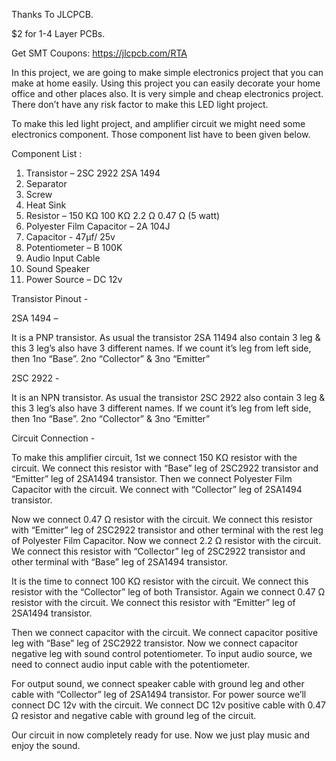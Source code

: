 Thanks To JLCPCB.

$2 for 1-4 Layer PCBs.

Get SMT Coupons: https://jlcpcb.com/RTA




In this project, we are going to make simple electronics project that you can make at home easily. Using this project you can easily decorate your home office and other places also. It is very simple and cheap electronics project. There don’t have any risk factor to make this LED light project.


To make this led light project, and amplifier circuit we might need some electronics component. Those component list have to been given below.


Component List :

1. Transistor – 2SC 2922
                2SA 1494
2. Separator
3. Screw
4. Heat Sink
5. Resistor – 150 KΩ
              100 KΩ
               2.2 Ω 
              0.47 Ω (5 watt)                      
6. Polyester Film Capacitor – 2A 104J
7. Capacitor - 47µf/ 25v
8. Potentiometer – B 100K
9. Audio Input Cable
10. Sound Speaker
11. Power Source – DC 12v



Transistor Pinout - 

2SA 1494 –

It is a PNP transistor. As usual the transistor 2SA 11494 also contain 3 leg & this 3 leg’s also have 3 different names. If we count it’s leg from left side, then 1no “Base”. 2no “Collector” & 3no “Emitter”

2SC 2922 - 

It is an NPN transistor. As usual the transistor 2SC 2922 also contain 3 leg & this 3 leg’s also have 3 different names. If we count it’s leg from left side, then 1no “Base”. 2no “Collector” & 3no “Emitter”



Circuit Connection - 

To make this amplifier circuit, 1st we connect 150 KΩ resistor with the circuit. We connect this resistor with “Base” leg of 2SC2922 transistor and “Emitter” leg of 2SA1494 transistor. Then we connect Polyester Film Capacitor with the circuit. We connect with “Collector” leg of 2SA1494 transistor.

Now we connect 0.47 Ω resistor with the circuit. We connect this resistor with “Emitter” leg of 2SC2922 transistor and other terminal with the rest leg of Polyester Film Capacitor. Now we connect 2.2 Ω resistor with the circuit. We connect this resistor with “Collector” leg of 2SC2922 transistor and other terminal with “Base” leg of 2SA1494 transistor.

It is the time to connect 100 KΩ resistor with the circuit. We connect this resistor with the “Collector” leg of both Transistor. Again we connect 0.47 Ω resistor with the circuit. We connect this resistor with “Emitter” leg of 2SA1494 transistor.

Then we connect capacitor with the circuit. We connect capacitor positive leg with “Base” leg of 2SC2922 transistor.  Now we connect capacitor negative leg with sound control potentiometer. To input audio source, we need to connect audio input cable with the potentiometer.

For output sound, we connect speaker cable with ground leg and other cable with “Collector” leg of 2SA1494 transistor. For power source we’ll connect DC 12v with the circuit. We connect DC 12v positive cable with 0.47 Ω resistor and negative cable with ground leg of the circuit.

Our circuit in now completely ready for use. Now we just play music and enjoy the sound.
